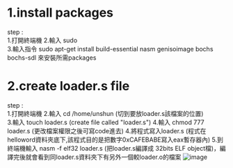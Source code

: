 # 1.install packages
step :    
1.打開終端機 
2.輸入 sudo  
3.輸入指令 sudo apt-get install build-essential nasm genisoimage bochs bochs-sdl 來安裝所需packages  

# 2.create loader.s file
step :    
1.打開終端機 
2.輸入 cd /home/unshun (切到要放loader.s該檔案的位置)  
3.輸入 touch loader.s (create file called "loader.s")
4.輸入 chmod 777 loader.s (更改檔案權限之後可寫code進去)
4.將程式寫入loader.s (程式在helloword資料夾底下,該程式目的是把數字0xCAFEBABE寫入eax暫存器內)
5.到終端機輸入 nasm -f elf32 loader.s (把loader.s編譯成 32bits ELF object檔)，編譯完後就會看到同loader.s資料夾下有另外一個較loader.o的檔案
![image](https://github.com/unshun0120/use_linux_imp_OS/assets/79517348/10cc8ca1-717d-415c-84dd-07103bd34cec)
